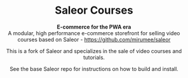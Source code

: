 <div align="center">
  <h1>Saleor Courses</h1>
</div>

<div align="center">
  <strong>E-commerce for the PWA era</strong>
</div>

<div align="center">
  A modular, high performance e-commerce storefront for selling video courses based on Saleor - <a href="https://github.com/mirumee/saleor">https://github.com/mirumee/saleor</a>

  <p>This is a fork of Saleor and specializes in the sale of video courses and tutorials.</p>

  <p>See the base Saleor repo for instructions on how to build and install.</p>
</div>
 
